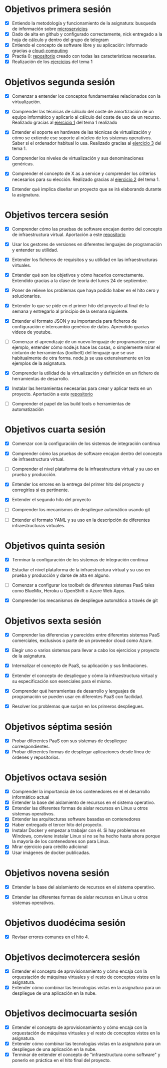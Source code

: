 Objetivos primera sesión
============================

- [x] Entiendo la metodología y funcionamiento de la asignatura: busqueda de información sobre [microservicios](http://www.javiergarzas.com/2015/06/microservicios.html)
- [x] Dado de alta en github y configurado correctamente, nick entregado a la hoja de cálculo y dentro del grupo de telegram
- [x] Entiendo el concepto de software libre y su aplicación: Informado gracias a [cloud-computing](https://jj.github.io/cloud-computing/)
- [x] Practia 0: [repositorio](https://github.com/joseviro/proyecto) creado con todas las características necesarias.
- [x] Realización de los [ejercicios](https://github.com/joseviro/ejercicios) del tema 1

Objetivos segunda sesión
============================

- [x] Comenzar a entender los conceptos fundamentales relacionados con la virtualización.

- [x] Comprender las técnicas de cálculo del coste de amortización de un equipo informático y aplicarlo al cálculo del coste de uso de un recurso. Realizado gracias al [ejercicio 1](https://github.com/joseviro/ejercicios/tree/master/tema1/ejercicio1)  del tema 1 realizado

- [x] Entender el soporte en hardware de las técnicas de virtualización y cómo se extiende ese soporte al núcleo de los sistemas operativos. Saber si el ordenador habitual lo usa. Realizado gracias al [ejercicio 3](https://github.com/joseviro/ejercicios/blob/master/tema1/ejercicio3/Ejercicio3.md) del tema 1.
- [x] Comprender los niveles de virtualización y sus denominaciones genéricas.
- [x] Comprender el concepto de X as a service y comprender los criterios necesarios para su elección. Realizado gracias al [ejercicio 2](https://github.com/joseviro/ejercicios/blob/master/tema1/ejercicio2/Ejercicio2.md) del tema 1.
- [x] Entender qué implica diseñar un proyecto que se irá elaborando durante la asignatura.

Objetivos tercera sesión
============================

- [x] Comprender cómo las pruebas de software encajan dentro del concepto de infraestructura virtual. Aportación a este [repositorio](https://github.com/JJ/tdd-gdg)

- [x] Usar los gestores de versiones en diferentes lenguajes de programación y entender su utilidad.

- [x] Entender los ficheros de requisitos y su utilidad en las infraestructuras virtuales.

- [x] Entender qué son los objetivos y cómo hacerlos correctamente. Entendido gracias a la clase de teoría del lunes 24 de septiembre.

- [x] Poner de relieve los problemas que haya podido haber en el hito cero y solucionarlos.

- [x] Entender lo que se pide en el primer hito del proyecto al final de la semana y entregarlo al principio de la semana siguiente.

- [x] Entender el formato JSON y su importancia para ficheros de configuración e intercambio genérico de datos. Aprendido gracias videos de youtube.

- [ ] Comenzar el aprendizaje de un nuevo lenguaje de programación; por ejemplo, entender cómo node.js hace las cosas, o simplemente mirar el cinturón de herramientas (toolbelt) del lenguaje que se use habitualmente de otra forma. node.js se usa extensivamente en los ejemplos de la asignatura.

- [x] Comprender la utilidad de la virtualización y definición en un fichero de herramientas de desarrollo.

- [x] Instalar las herramientas necesarias para crear y aplicar tests en un proyecto. Aportación a este [repositorio](https://github.com/JJ/tdd-gdg)

- [ ] Comprender el papel de las build tools o herramientas de automatización

Objetivos cuarta sesión
============================

- [x] Comenzar con la configuración de los sistemas de integración continua

- [x] Comprender cómo las pruebas de software encajan dentro del concepto de infraestructura virtual.

- [ ] Comprender el nivel plataforma de la infraestructura virtual y su uso en prueba y producción.

- [x] Entender los errores en la entrega del primer hito del proyecto y corregirlos si es pertinente.

- [x] Entender el segundo hito del proyecto

- [ ] Comprender los mecanismos de despliegue automático usando git
- [ ] Entender el formato YAML y su uso en la descripción de diferentes infraestructuras virtuales.

Objetivos quinta sesión
============================
- [x] Terminar la configuración de los sistemas de integración continua
- [x] Estudiar el nivel plataforma de la infraestructura virtual y su uso en prueba y producción y darse de alta en alguno.

- [ ] Comenzar a configurar los toolbelt de diferentes sistemas PaaS tales como BlueMix, Heroku u OpenShift o Azure Web Apps.

- [x] Comprender los mecanismos de despliegue automático a través de git

Objetivos sexta sesión
============================
- [x] Comprender las diferencias y parecidos entre diferentes sistemas PaaS comerciales, exclusivos o parte de un proveedor cloud como Azure.

- [x] Elegir uno o varios sistemas para llevar a cabo los ejercicios y proyecto de la asignatura.

- [x] Internalizar el concepto de PaaS, su aplicación y sus limitaciones.

- [x] Entender el concepto de despliegue y cómo la infraestructura virtual y su especificación son esenciales para el mismo.

- [x] Comprender qué herramientas de desarrollo y lenguajes de programación se pueden usar en diferentes PaaS con facilidad.

- [x] Resolver los problemas que surjan en los primeros despliegues.

Objetivos séptima sesión
============================

- [x] Probar diferentes PaaS con sus sistemas de despliegue correspondientes.
- [x] Probar diferentes formas de desplegar aplicaciones desde línea de órdenes y repositorios.

Objetivos octava sesión
============================
- [x] Comprender la importancia de los contenedores en el el desarrollo informático actual
- [x] Entender la base del aislamiento de recursos en el sistema operativo.
- [x] Entender las diferentes formas de aislar recursos en Linux u otros sistemas operativos.
- [x] Entender las arquitecturas software basadas en contenedores
- [x] Haber entregado el tercer hito del proyecto.
- [x] Instalar Docker y empezar a trabajar con él. Si hay problemas en Windows, conviene instalar Linux si no se ha hecho hasta ahora porque la mayoría de los contenedores son para Linux.
- [x] Mirar ejercicio para crédito adicional
- [x] Usar imágenes de docker publicadas.

Objetivos novena sesión
============================
- [x] Entender la base del aislamiento de recursos en el sistema operativo.
- [x] Entender las diferentes formas de aislar recursos en Linux u otros sistemas operativos.


Objetivos duodécima sesión
============================
- [x] Revisar errores comunes en el hito 4.

Objetivos decimotercera sesión
============================
- [x] Entender el concepto de aprovisionamiento y cómo encaja con la orquestación de máquinas virtuales y el resto de conceptos vistos en la asignatura.
- [x] Entender cómo combinar las tecnologías vistas en la asignatura para un despliegue de una aplicación en la nube.

Objetivos decimocuarta sesión
============================
- [x] Entender el concepto de aprovisionamiento y cómo encaja con la orquestación de máquinas virtuales y el resto de conceptos vistos en la asignatura.
- [x] Entender cómo combinar las tecnologías vistas en la asignatura para un despliegue de una aplicación en la nube.
- [x] Terminar de entender el concepto de "infraestructura como software" y ponerlo en práctica en el hito final del proyecto.
